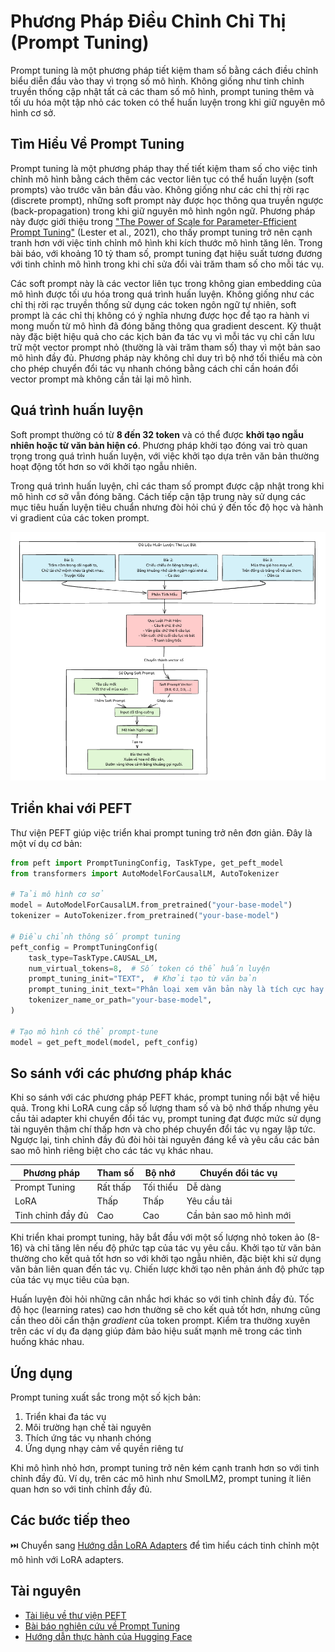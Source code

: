 # Phương Pháp Điều Chỉnh Chỉ Thị (Prompt Tuning)

Prompt tuning là một phương pháp tiết kiệm tham số bằng cách điều chỉnh biểu diễn đầu vào thay vì trọng số mô hình. Không giống như tinh chỉnh truyền thống cập nhật tất cả các tham số mô hình, prompt tuning thêm và tối ưu hóa một tập nhỏ các token có thể huấn luyện trong khi giữ nguyên mô hình cơ sở.

## Tìm Hiểu Về Prompt Tuning

Prompt tuning là một phương pháp thay thế tiết kiệm tham số cho việc tinh chỉnh mô hình bằng cách thêm các vector liên tục có thể huấn luyện (soft prompts) vào trước văn bản đầu vào. Không giống như các chỉ thị rời rạc (discrete prompt), những soft prompt này được học thông qua truyền ngược (back-propagation) trong khi giữ nguyên mô hình ngôn ngữ. Phương pháp này được giới thiệu trong ["The Power of Scale for Parameter-Efficient Prompt Tuning"](https://arxiv.org/abs/2104.08691) (Lester et al., 2021), cho thấy prompt tuning trở nên cạnh tranh hơn với việc tinh chỉnh mô hình khi kích thước mô hình tăng lên. Trong bài báo, với khoảng 10 tỷ tham số, prompt tuning đạt hiệu suất tương đương với tinh chỉnh mô hình trong khi chỉ sửa đổi vài trăm tham số cho mỗi tác vụ.

Các soft prompt này là các vector liên tục trong không gian embedding của mô hình được tối ưu hóa trong quá trình huấn luyện. Không giống như các chỉ thị rời rạc truyền thống sử dụng các token ngôn ngữ tự nhiên, soft prompt là các chỉ thị không có ý nghĩa nhưng được học để tạo ra hành vi mong muốn từ mô hình đã đóng băng thông qua gradient descent. Kỹ thuật này đặc biệt hiệu quả cho các kịch bản đa tác vụ vì mỗi tác vụ chỉ cần lưu trữ một vector prompt nhỏ (thường là vài trăm tham số) thay vì một bản sao mô hình đầy đủ. Phương pháp này không chỉ duy trì bộ nhớ tối thiểu mà còn cho phép chuyển đổi tác vụ nhanh chóng bằng cách chỉ cần hoán đổi vector prompt mà không cần tải lại mô hình.

## Quá trình huấn luyện

Soft prompt thường có từ **8 đến 32 token** và có thể được **khởi tạo ngẫu nhiên hoặc từ văn bản hiện có**. Phương pháp khởi tạo đóng vai trò quan trọng trong quá trình huấn luyện, với việc khởi tạo dựa trên văn bản thường hoạt động tốt hơn so với khởi tạo ngẫu nhiên.

Trong quá trình huấn luyện, chỉ các tham số prompt được cập nhật trong khi mô hình cơ sở vẫn đóng băng. Cách tiếp cận tập trung này sử dụng các mục tiêu huấn luyện tiêu chuẩn nhưng đòi hỏi chú ý đến tốc độ học và hành vi gradient của các token prompt.

![prompt_tuning_explain](./images/prompt_tuning.png)

## Triển khai với PEFT

Thư viện PEFT giúp việc triển khai prompt tuning trở nên đơn giản. Đây là một ví dụ cơ bản:

```python
from peft import PromptTuningConfig, TaskType, get_peft_model
from transformers import AutoModelForCausalLM, AutoTokenizer

# Tải mô hình cơ sở
model = AutoModelForCausalLM.from_pretrained("your-base-model")
tokenizer = AutoTokenizer.from_pretrained("your-base-model")

# Điều chỉnh thông số prompt tuning
peft_config = PromptTuningConfig(
    task_type=TaskType.CAUSAL_LM,
    num_virtual_tokens=8,  # Số token có thể huấn luyện
    prompt_tuning_init="TEXT",  # Khởi tạo từ văn bản
    prompt_tuning_init_text="Phân loại xem văn bản này là tích cực hay tiêu cực:",
    tokenizer_name_or_path="your-base-model",
)

# Tạo mô hình có thể prompt-tune
model = get_peft_model(model, peft_config)
```

## So sánh với các phương pháp khác

Khi so sánh với các phương pháp PEFT khác, prompt tuning nổi bật về hiệu quả. Trong khi LoRA cung cấp số lượng tham số và bộ nhớ thấp nhưng yêu cầu tải adapter khi chuyển đổi tác vụ, prompt tuning đạt được mức sử dụng tài nguyên thậm chí thấp hơn và cho phép chuyển đổi tác vụ ngay lập tức. Ngược lại, tinh chỉnh đầy đủ đòi hỏi tài nguyên đáng kể và yêu cầu các bản sao mô hình riêng biệt cho các tác vụ khác nhau.

| Phương pháp | Tham số | Bộ nhớ | Chuyển đổi tác vụ |
|--------|------------|---------|----------------|
| Prompt Tuning | Rất thấp | Tối thiểu | Dễ dàng |
| LoRA | Thấp | Thấp | Yêu cầu tải |
| Tinh chỉnh đầy đủ | Cao | Cao | Cần bản sao mô hình mới |

Khi triển khai prompt tuning, hãy bắt đầu với một số lượng nhỏ token ảo (8-16) và chỉ tăng lên nếu độ phức tạp của tác vụ yêu cầu. Khởi tạo từ văn bản thường cho kết quả tốt hơn so với khởi tạo ngẫu nhiên, đặc biệt khi sử dụng văn bản liên quan đến tác vụ. Chiến lược khởi tạo nên phản ánh độ phức tạp của tác vụ mục tiêu của bạn.

Huấn luyện đòi hỏi những cân nhắc hơi khác so với tinh chỉnh đầy đủ. Tốc độ học (learning rates) cao hơn thường sẽ cho kết quả tốt hơn, nhưng cũng cần theo dõi cẩn thận *gradient* của token prompt. Kiểm tra thường xuyên trên các ví dụ đa dạng giúp đảm bảo hiệu suất mạnh mẽ trong các tình huống khác nhau.

## Ứng dụng

Prompt tuning xuất sắc trong một số kịch bản:

1. Triển khai đa tác vụ
2. Môi trường hạn chế tài nguyên
3. Thích ứng tác vụ nhanh chóng
4. Ứng dụng nhạy cảm về quyền riêng tư

Khi mô hình nhỏ hơn, prompt tuning trở nên kém cạnh tranh hơn so với tinh chỉnh đầy đủ. Ví dụ, trên các mô hình như SmolLM2, prompt tuning ít liên quan hơn so với tinh chỉnh đầy đủ.

## Các bước tiếp theo

⏭️ Chuyển sang [Hướng dẫn LoRA Adapters](./notebooks/finetune_sft_peft.ipynb) để tìm hiểu cách tinh chỉnh một mô hình với LoRA adapters.

## Tài nguyên
- [Tài liệu về thư viện PEFT](https://huggingface.co/docs/peft)
- [Bài báo nghiên cứu về Prompt Tuning](https://arxiv.org/abs/2104.08691) 
- [Hướng dẫn thực hành của Hugging Face](https://huggingface.co/learn/cookbook/prompt_tuning_peft)